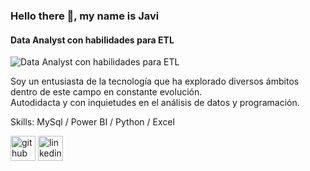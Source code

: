 ### Hello there 👋, my name is Javi
#### Data Analyst con habilidades para ETL
![Data Analyst con habilidades para ETL](https://www.canva.com/design/DAGE_un3_sI/mp4dMI4mynw6C8AtNl7Ivg/view?utm_content=DAGE_un3_sI&utm_campaign=designshare&utm_medium=link&utm_source=editor)

Soy un entusiasta de la tecnología que ha explorado diversos ámbitos dentro de este campo en constante evolución.  
Autodidacta y con inquietudes en  el análisis de datos y programación. 

Skills: MySql / Power BI / Python / Excel



[<img src='https://cdn.jsdelivr.net/npm/simple-icons@3.0.1/icons/github.svg' alt='github' height='40'>](https://github.com/https://github.com/JaviDoria)  [<img src='https://cdn.jsdelivr.net/npm/simple-icons@3.0.1/icons/linkedin.svg' alt='linkedin' height='40'>](https://www.linkedin.com/in/https://www.linkedin.com/in/javier-doria//)  

